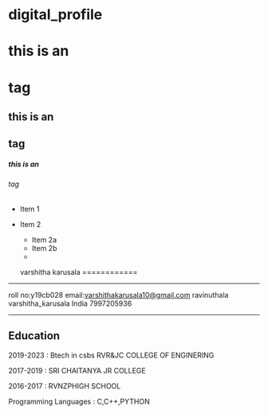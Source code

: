 # digital_profile
# this is an <h1> tag
## this is an <h2> tag
##### this is an <h6> tag



* Item 1
* Item 2
   * Item 2a
   * Item 2b
   * 
  
  
  varshitha karusala
============

-------------------     ----------------------------
roll no:y19cb028         email:varshithakarusala10@gmail.com
ravinuthala                          varshitha_karusala
India                           7997205936
-------------------     ----------------------------

Education
---------

2019-2023
:  Btech in csbs
   RVR&JC COLLEGE OF ENGINERING
   

2017-2019
:  SRI CHAITANYA JR COLLEGE 

2016-2017
: RVNZPHIGH SCHOOL

Programming Languages
:   C,C++,PYTHON
